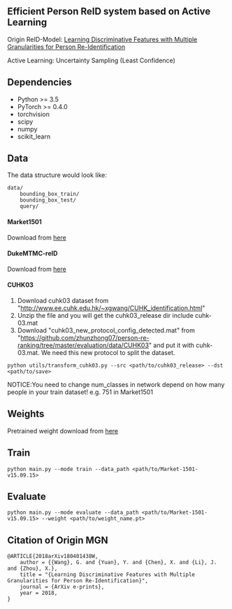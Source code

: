 ## Efficient Person ReID system based on Active Learning 
Origin ReID-Model: [Learning Discriminative Features with Multiple Granularities for Person Re-Identification](https://arxiv.org/abs/1804.01438v1)

Active Learning: Uncertainty Sampling (Least Confidence)

## Dependencies

- Python >= 3.5
- PyTorch >= 0.4.0
- torchvision
- scipy
- numpy
- scikit_learn

## Data
The data structure would look like:
```
data/
    bounding_box_train/
    bounding_box_test/
    query/
```

#### Market1501 
Download from [here](http://www.liangzheng.org/Project/project_reid.html)

#### DukeMTMC-reID
Download from [here](http://vision.cs.duke.edu/DukeMTMC/)

#### CUHK03
1. Download cuhk03 dataset from "http://www.ee.cuhk.edu.hk/~xgwang/CUHK_identification.html"
2. Unzip the file and you will get the cuhk03_release dir include cuhk-03.mat
3. Download "cuhk03_new_protocol_config_detected.mat" from "https://github.com/zhunzhong07/person-re-ranking/tree/master/evaluation/data/CUHK03"
and put it with cuhk-03.mat. We need this new protocol to split the dataset.
```
python utils/transform_cuhk03.py --src <path/to/cuhk03_release> --dst <path/to/save>
```

NOTICE:You need to change num_classes in network depend on how many people in your train dataset! e.g. 751 in Market1501

## Weights
Pretrained weight download from [here](https://drive.google.com/open?id=16V7ZsflBbINHPjh_UVYGBVO6NuSxEMTi)

## Train
```
python main.py --mode train --data_path <path/to/Market-1501-v15.09.15> 
```

## Evaluate
```
python main.py --mode evaluate --data_path <path/to/Market-1501-v15.09.15> --weight <path/to/weight_name.pt> 
```

## Citation of Origin MGN
```text
@ARTICLE{2018arXiv180401438W,
    author = {{Wang}, G. and {Yuan}, Y. and {Chen}, X. and {Li}, J. and {Zhou}, X.},
    title = "{Learning Discriminative Features with Multiple Granularities for Person Re-Identification}",
    journal = {ArXiv e-prints},
    year = 2018,
}
```
